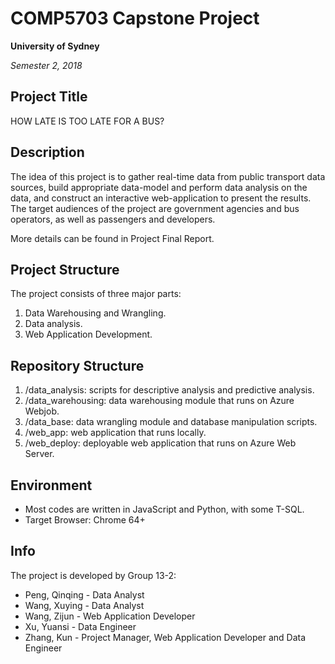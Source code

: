 # COMP5703 Capstone Project

**University of Sydney**

*Semester 2, 2018*

## Project Title
HOW LATE IS TOO LATE FOR A BUS?

## Description
The idea of this project is to gather real-time data from public transport data sources, build appropriate data-model and perform data analysis on the data, and construct an interactive web-application to present the results. The target audiences of the project are government agencies and bus operators, as well as passengers and developers.

More details can be found in Project Final Report.

## Project Structure
The project consists of three major parts:
1. Data Warehousing and Wrangling.
1. Data analysis.
1. Web Application Development.

## Repository Structure
1. /data_analysis: scripts for descriptive analysis and predictive analysis.
1. /data_warehousing: data warehousing module that runs on Azure Webjob.
1. /data_base: data wrangling module and database manipulation scripts.
1. /web_app: web application that runs locally.
1. /web_deploy: deployable web application that runs on Azure Web Server.

## Environment
* Most codes are written in JavaScript and Python, with some T-SQL.
* Target Browser: Chrome 64+

## Info
The project is developed by Group 13-2:
* Peng, Qinqing - Data Analyst
* Wang, Xuying - Data Analyst
* Wang, Zijun - Web Application Developer
* Xu, Yuansi - Data Engineer
* Zhang, Kun - Project Manager, Web Application Developer and Data Engineer
